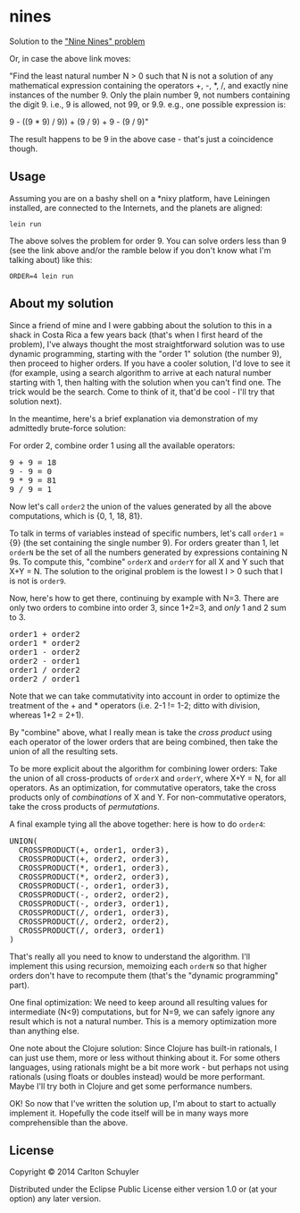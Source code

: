 # nines

Solution to the ["Nine Nines" problem](http://members.iinet.net.au/~tmorrow/mathematics/ninenines/ninenines.html)

Or, in case the above link moves:

"Find the least natural number N > 0 such that N is not a solution of any mathematical expression containing the operators +, -, *, /, and exactly nine instances of the number 9.  Only the plain number 9, not numbers containing the digit 9.  i.e., 9 is allowed, not 99, or 9.9.  e.g., one possible expression is:

9 - ((9 * 9) / 9)) + (9 / 9) + 9 - (9 / 9)"

The result happens to be 9 in the above case - that's just a coincidence though.

## Usage

Assuming you are on a bashy shell on a *nixy platform, have Leiningen installed, are connected to the Internets, and the planets are aligned:

`lein run`

The above solves the problem for order 9.  You can solve orders less than 9 (see the link above and/or the ramble below if you don't know what I'm talking about) like this:

`ORDER=4 lein run`

## About my solution

Since a friend of mine and I were gabbing about the solution to this in a shack in Costa Rica a few years back (that's when I first heard of the problem), I've always thought the most straightforward solution was to use dynamic programming, starting with the "order 1" solution (the number 9), then proceed to higher orders.  If you have a cooler solution, I'd love to see it (for example, using a search algorithm to arrive at each natural number starting with 1, then halting with the solution when you can't find one.  The trick would be the search.  Come to think of it, that'd be cool - I'll try that solution next).

In the meantime, here's a brief explanation via demonstration of my admittedly brute-force solution:

For order 2, combine order 1 using all the available operators:

<pre>9 + 9 = 18
9 - 9 = 0
9 * 9 = 81
9 / 9 = 1
</pre>

Now let's call `order2` the union of the values generated by all the above computations, which is {0, 1, 18, 81}.

To talk in terms of variables instead of specific numbers, let's call `order1` = {9} (the set containing the single number 9). For orders greater than 1, let `orderN` be the set of all the numbers generated by expressions containing N 9s.  To compute this, "combine" `orderX` and `orderY` for all X and Y such that X+Y = N.  The solution to the original problem is the lowest I > 0 such that I is not is `order9`.

Now, here's how to get there, continuing by example with N=3. There are only two orders to combine into order 3, since 1+2=3, and _only_ 1 and 2 sum to 3.

<pre>
order1 + order2
order1 * order2
order1 - order2
order2 - order1
order1 / order2
order2 / order1
</pre>

Note that we can take commutativity into account in order to optimize the treatment of the + and * operators (i.e. 2-1 != 1-2; ditto with division, whereas 1+2 = 2+1).

By "combine" above, what I really mean is take the _cross product_ using each operator of the lower orders that are being combined, then take the union of all the resulting sets.

To be more explicit about the algorithm for combining lower orders: Take the union of all cross-products of `orderX` and `orderY`, where X+Y = N, for all operators.  As an optimization, for commutative operators, take the cross products only of _combinations_ of X and Y.  For non-commutative operators, take the cross products of _permutations_.

A final example tying all the above together: here is how to do `order4`:

<pre>
UNION(
  CROSSPRODUCT(+, order1, order3),
  CROSSPRODUCT(+, order2, order3),
  CROSSPRODUCT(*, order1, order3),
  CROSSPRODUCT(*, order2, order3),
  CROSSPRODUCT(-, order1, order3),
  CROSSPRODUCT(-, order2, order2),
  CROSSPRODUCT(-, order3, order1),
  CROSSPRODUCT(/, order1, order3),
  CROSSPRODUCT(/, order2, order2),
  CROSSPRODUCT(/, order3, order1)
)
</pre>

That's really all you need to know to understand the algorithm.  I'll implement this using recursion, memoizing each `orderN` so that higher orders don't have to recompute them (that's the "dynamic programming" part).

One final optimization: We need to keep around all resulting values for intermediate (N<9) computations, but for N=9, we can safely ignore any result which is not a natural number.  This is a memory optimization more than anything else.

One note about the Clojure solution: Since Clojure has built-in rationals, I can just use them, more or less without thinking about it.  For some others languages, using rationals might be a bit more work - but perhaps not using rationals (using floats or doubles instead) would be more performant.  Maybe I'll try both in Clojure and get some performance numbers.

OK!  So now that I've written the solution up, I'm about to start to actually implement it.  Hopefully the code itself will be in many ways more comprehensible than the above.

## License

Copyright © 2014 Carlton Schuyler

Distributed under the Eclipse Public License either version 1.0 or (at
your option) any later version.
